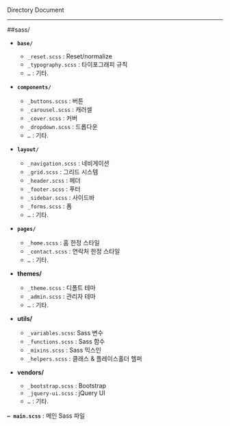 
Directory Document
___

##sass/

* **`base/`**
  * `_reset.scss` : Reset/normalize
  * `_typography.scss` :    타이포그래피 규칙
  * `…` :               기타.

* **`components/`**
   * `_buttons.scss`  :    버튼
   * `_carousel.scss` :    캐러셀
   * `_cover.scss` : 커버
   * `_dropdown.scss` : 드롭다운
   * `…` :                기타.

* **`layout/`**
   * `_navigation.scss` :  네비게이션
   * `_grid.scss` :         그리드 시스템
   * `_header.scss` :       헤더
   * `_footer.scss` :       푸터
   * `_sidebar.scss` :       사이드바
   * `_forms.scss` :        폼
   * `…` :                     기타.

* **`pages/`**
   * `_home.scss` :          홈 한정 스타일
   * `_contact.scss` :       연락처 한정 스타일
   * `…`             :      기타.

* **themes/**
   * `_theme.scss` :      디폴트 테마
   * `_admin.scss` :       관리자 테마
   * `…`             :      기타.

* **utils/**
   * `_variables.scss`:    Sass 변수
   * `_functions.scss` :    Sass 함수
   * `_mixins.scss` :       Sass 믹스인
   * `_helpers.scss` :      클래스 & 플레이스홀더 헬퍼

* **vendors/**
   * `_bootstrap.scss` :     Bootstrap
   * `_jquery-ui.scss` :    jQuery UI
   * `…` :      기타.


**`– main.scss`** : 메인 Sass 파일
